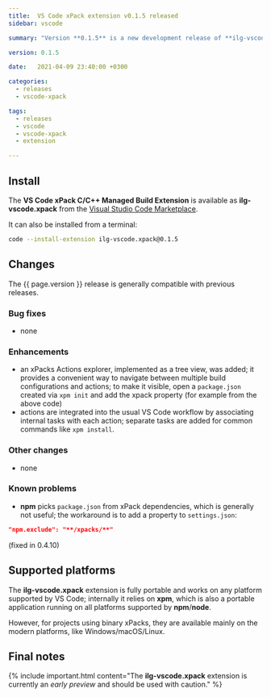 ```yaml
---
title:  VS Code xPack extension v0.1.5 released
sidebar: vscode

summary: "Version **0.1.5** is a new development release of **ilg-vscode.xpack**; it adds the actions explorer."

version: 0.1.5

date:   2021-04-09 23:40:00 +0300

categories:
  - releases
  - vscode-xpack

tags:
  - releases
  - vscode
  - vscode-xpack
  - extension

---
```


## Install

The **VS Code xPack C/C++ Managed Build Extension** is
available as **ilg-vscode.xpack** from the
[Visual Studio Code Marketplace](https://marketplace.visualstudio.com/items?itemName=ilg-vscode.xpack).

It can also be installed from a terminal:

```sh
code --install-extension ilg-vscode.xpack@0.1.5
```

## Changes

The {{ page.version }} release
is generally compatible with previous releases.

### Bug fixes

- none

### Enhancements

- an xPacks Actions explorer, implemented as a tree view, was added; it
provides a convenient way to navigate between multiple build configurations
and actions; to make it visible, open a `package.json` created via
`xpm init` and add the xpack property (for example from the above code)
- actions are integrated into the usual VS Code workflow by associating
internal tasks with each action; separate tasks are added for common
commands like `xpm install`.

### Other changes

- none

### Known problems

- **npm** picks `package.json` from xPack dependencies, which is generally
  not useful; the workaround is to add a property to `settings.json`:

```json
"npm.exclude": "**/xpacks/**"
```

(fixed in 0.4.10)

## Supported platforms

The **ilg-vscode.xpack** extension is fully portable and works on any
platform supported by VS Code; internally it relies on **xpm**, which
is also a portable application running on all platforms supported
by **npm**/**node**.

However, for projects using binary xPacks, they are available mainly
on the modern platforms, like Windows/macOS/Linux.

## Final notes

{% include important.html content="The **ilg-vscode.xpack** extension
is currently an _early preview_ and should be used with caution." %}
